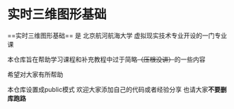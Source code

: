 # 实时三维图形基础

==实时三维图形基础== 是 北京航河航海大学 虚拟现实技术专业开设的一门专业课

本仓库旨在帮助学习课程和补充教程中过于简略~~（压根没讲）~~的一些内容 

希望对大家有所帮助

本仓库设置成public模式 欢迎大家添加自己的代码或者经验分享 也请大家**不要删库跑路**

